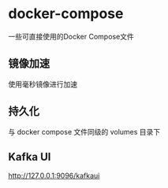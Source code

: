 # docker-compose
一些可直接使用的Docker Compose文件

## 镜像加速

使用毫秒镜像进行加速

## 持久化

与 docker compose 文件同级的 volumes 目录下

## Kafka UI

http://127.0.0.1:9096/kafkaui
